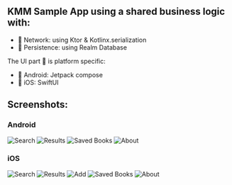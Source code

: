 ## KMM Sample App using a shared business logic with:

- 📡 Network: using Ktor & Kotlinx.serialization
- 💾 Persistence: using Realm Database

The UI part 🎨 is platform specific:
- 🤖 Android: Jetpack compose
- 🍏 iOS: SwiftUI

## Screenshots:

### Android

![Search](./Screenshots/Android/Search.png)
![Results](./Screenshots/Android/Results.png)
![Saved Books](./Screenshots/Android/Saved.png)
![About](./Screenshots/Android/About.png)

### iOS

![Search](./Screenshots/iOS/Search_Pending.png)
![Results](./Screenshots/iOS/Search.png)
![Add](./Screenshots/iOS/Saved.png)
![Saved Books](./Screenshots/iOS/SavedBooks.png)
![About](./Screenshots/iOS/About.png)
